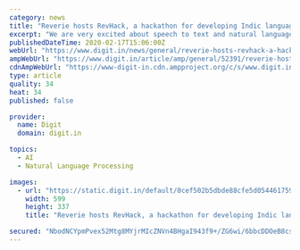 ```yaml
---
category: news
title: "Reverie hosts RevHack, a hackathon for developing Indic language technologies in Bengaluru"
excerpt: "We are very excited about speech to text and natural language processing.” What is currently a gap when it comes to making technologies available to the underserved, can easily be turned into something where India leads the way. Users in India switch between multiple languages more easily, the languages are very different from each other ..."
publishedDateTime: 2020-02-17T15:06:00Z
webUrl: "https://www.digit.in/news/general/reverie-hosts-revhack-a-hackathon-for-developing-indic-language-technologies-in-bengaluru-52391.html"
ampWebUrl: "https://www.digit.in/article/amp/general/52391/reverie-hosts-revhack-a-hackathon-for-developing-indic-language-technologies-in-bengaluru"
cdnAmpWebUrl: "https://www-digit-in.cdn.ampproject.org/c/s/www.digit.in/article/amp/general/52391/reverie-hosts-revhack-a-hackathon-for-developing-indic-language-technologies-in-bengaluru"
type: article
quality: 34
heat: 34
published: false

provider:
  name: Digit
  domain: digit.in

topics:
  - AI
  - Natural Language Processing

images:
  - url: "https://static.digit.in/default/0cef502b5dbde88cfe5d05446175989522905eae.jpeg"
    width: 599
    height: 337
    title: "Reverie hosts RevHack, a hackathon for developing Indic language technologies in Bengaluru"

secured: "NbodNCYpmPvex52Mtg8MYjrMIcZNVn4BHgaI943f9+/ZG6wi/6bbcDDOeB8csCGGWEKqOMZoQz3p6FnN+VtfL7Hi+tF+6G8eWVMKm3qOHjJGjcQPQgsetR5N8SpaQuF3wJAs1cMtGjcEsTlMX3yAzjVyi5Ku8nUAcc/b0Eorv6kIDYYd6ZaF1zUBi9lqQhUR1/I+bytMN1Uesom1KnQdNwHhwsG6AP4uXoUyYcmDG2MdoSv4P8an/MuKCY+XxwBn0sJNyn7V9dRekq5U6wOtPYCa9wkI/aICy1WxMHqAD8a6nRA3JjKDQH8Vlb6DafOb;5vhJtBN/YbArbc0hFjbGtQ=="
---
```


